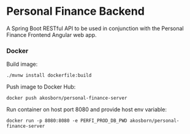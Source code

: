 # Personal Finance Backend
A Spring Boot RESTful API to be used in conjunction with the Personal Finance Frontend Angular web app.

### Docker
Build image:
```
./mvnw install dockerfile:build
```

Push image to Docker Hub:
```
docker push akosborn/personal-finance-server
```

Run container on host port 8080 and provide host env variable:
```
docker run -p 8080:8080 -e PERFI_PROD_DB_PWD akosborn/personal-finance-server
```
